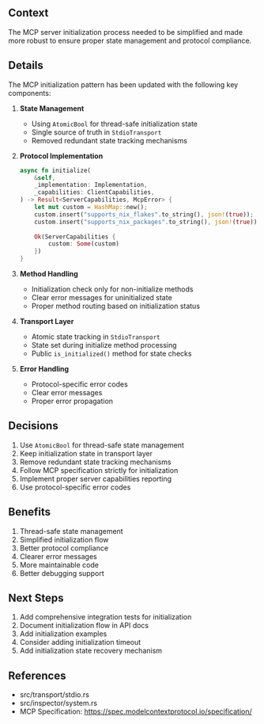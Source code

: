 ## Context
The MCP server initialization process needed to be simplified and made more robust to ensure proper state management and protocol compliance.

## Details
The MCP initialization pattern has been updated with the following key components:

1. **State Management**
   - Using `AtomicBool` for thread-safe initialization state
   - Single source of truth in `StdioTransport`
   - Removed redundant state tracking mechanisms

2. **Protocol Implementation**
   ```rust
   async fn initialize(
       &self,
       _implementation: Implementation,
       _capabilities: ClientCapabilities,
   ) -> Result<ServerCapabilities, McpError> {
       let mut custom = HashMap::new();
       custom.insert("supports_nix_flakes".to_string(), json!(true));
       custom.insert("supports_nix_packages".to_string(), json!(true));
       
       Ok(ServerCapabilities {
           custom: Some(custom)
       })
   }
   ```

3. **Method Handling**
   - Initialization check only for non-initialize methods
   - Clear error messages for uninitialized state
   - Proper method routing based on initialization status

4. **Transport Layer**
   - Atomic state tracking in `StdioTransport`
   - State set during initialize method processing
   - Public `is_initialized()` method for state checks

5. **Error Handling**
   - Protocol-specific error codes
   - Clear error messages
   - Proper error propagation

## Decisions
1. Use `AtomicBool` for thread-safe state management
2. Keep initialization state in transport layer
3. Remove redundant state tracking mechanisms
4. Follow MCP specification strictly for initialization
5. Implement proper server capabilities reporting
6. Use protocol-specific error codes

## Benefits
1. Thread-safe state management
2. Simplified initialization flow
3. Better protocol compliance
4. Clearer error messages
5. More maintainable code
6. Better debugging support

## Next Steps
1. Add comprehensive integration tests for initialization
2. Document initialization flow in API docs
3. Add initialization examples
4. Consider adding initialization timeout
5. Add initialization state recovery mechanism

## References
- src/transport/stdio.rs
- src/inspector/system.rs
- MCP Specification: https://spec.modelcontextprotocol.io/specification/ 